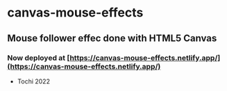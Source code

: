 # canvas-mouse-effects

## Mouse follower effec done with HTML5 Canvas

### Now deployed at [https://canvas-mouse-effects.netlify.app/](https://canvas-mouse-effects.netlify.app/)

- Tochi 2022
